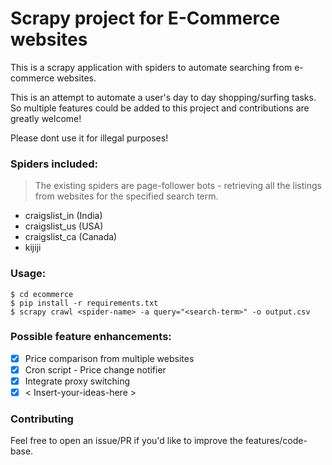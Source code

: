 # Scrapy project for E-Commerce websites

This is a scrapy application with spiders to automate searching from e-commerce websites.

This is an attempt to automate a user's day to day shopping/surfing tasks. So multiple features could be added to this project and contributions are greatly welcome!

Please dont use it for illegal purposes!

### Spiders included:

> The existing spiders are page-follower bots - retrieving all the listings from websites for the specified search term.

* craigslist_in (India)
* craigslist_us (USA)
* craigslist_ca (Canada)
* kijiji


### Usage:

```
$ cd ecommerce
$ pip install -r requirements.txt
$ scrapy crawl <spider-name> -a query="<search-term>" -o output.csv
```

### Possible feature enhancements:

- [x] Price comparison from multiple websites
- [x] Cron script - Price change notifier
- [x] Integrate proxy switching
- [x] < Insert-your-ideas-here >

### Contributing

Feel free to open an issue/PR if you'd like to improve the features/code-base.